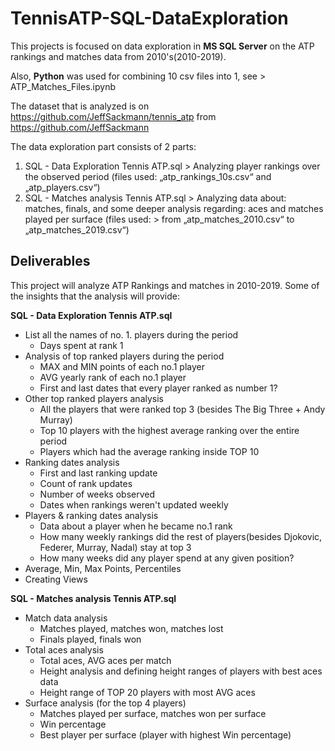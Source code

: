 # TennisATP-SQL-DataExploration
This projects is focused on data exploration in **MS SQL Server** on the ATP rankings and matches data from 2010's(2010-2019).

Also, **Python** was used for combining 10 csv files into 1, see > ATP_Matches_Files.ipynb

The dataset that is analyzed is on https://github.com/JeffSackmann/tennis_atp from https://github.com/JeffSackmann 

The data exploration part consists of 2 parts:
1. SQL - Data Exploration Tennis ATP.sql >  Analyzing player rankings over the observed period
                                            (files used: „atp_rankings_10s.csv“ and „atp_players.csv“)
2. SQL - Matches analysis Tennis ATP.sql >  Analyzing data about: matches, finals, and some deeper analysis regarding: aces and matches played per surface
                                            (files used: > from „atp_matches_2010.csv“ to „atp_matches_2019.csv“)


## Deliverables
This project will analyze ATP Rankings and matches in 2010-2019.
Some of the insights that the analysis will provide:

**SQL - Data Exploration Tennis ATP.sql**
-	List all the names of no. 1. players during the period
     - Days spent at rank 1
-	Analysis of top ranked players during the period
     - MAX and MIN points of each no.1 player
     - AVG yearly rank of each no.1 player
     - First and last dates that every player ranked as number 1?
-    Other top ranked players analysis
     - All the players that were ranked top 3 (besides The Big Three + Andy Murray)
     - Top 10 players with the highest average ranking over the entire period
     - Players which had the average ranking inside TOP 10
-    Ranking dates analysis
     - First and last ranking update
     - Count of rank updates
     - Number of weeks observed
     - Dates when rankings weren't updated weekly
-    Players & ranking dates analysis
     - Data about a player when he became no.1 rank
     - How many weekly rankings did the rest of players(besides Djokovic, Federer, Murray, Nadal) stay at top 3
     - How many weeks did any player spend at any given position?
-	Average, Min, Max Points, Percentiles
-	Creating Views

**SQL - Matches analysis Tennis ATP.sql**
-	Match data analysis
     - Matches played, matches won, matches lost
     - Finals played, finals won
-    Total aces analysis
     - Total aces, AVG aces per match
     - Height analysis and defining height ranges of players with best aces data
     - Height range of TOP 20 players with most AVG aces
-    Surface analysis (for the top 4 players)
     - Matches played per surface, matches won per surface
     - Win percentage
     - Best player per surface (player with highest Win percentage) 

